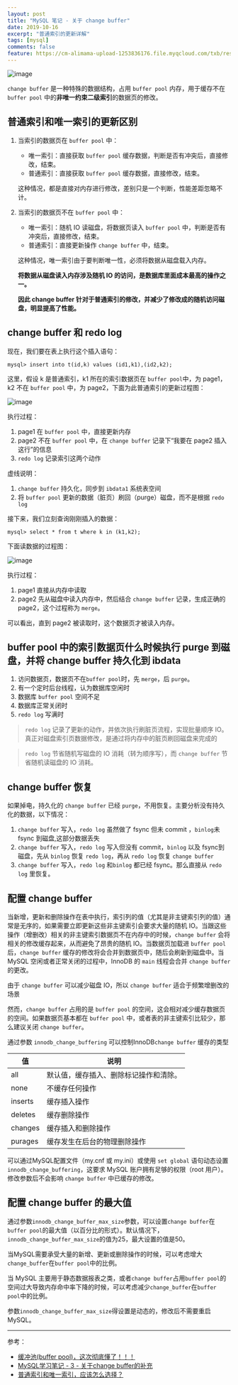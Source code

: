 ```yaml
---
layout: post
title: "MySQL 笔记 - 关于 change buffer"
date: 2019-10-16
excerpt: "普通索引的更新详解"
tags: [mysql]
comments: false
feature: https://cm-alimama-upload-1253836176.file.myqcloud.com/txb/resource/156767337013.png
---
```


![image](http://img.qingtingip.com/crawler/article/201971/dc70a3ac18bca10b9d3695664384367b)

``change buffer`` 是一种特殊的数据结构，占用 ``buffer pool`` 内存，用于缓存不在 ``buffer pool`` 中的**非唯一约束二级索引**的数据页的修改。

## 普通索引和唯一索引的更新区别

1. 当索引的数据页在 ``buffer pool`` 中：
    - 唯一索引：直接获取 ``buffer pool`` 缓存数据，判断是否有冲突后，直接修改，结束。
    - 普通索引：直接获取 ``buffer pool`` 缓存数据，直接修改，结束。

    这种情况，都是直接对内存进行修改，差别只是一个判断，性能差距忽略不计。

2. 当索引的数据页不在 ``buffer pool`` 中：
    - 唯一索引：随机 IO 读磁盘，将数据页读入 ``buffer pool`` 中，判断是否有冲突后，直接修改，结束。
    - 普通索引：直接更新操作 ``change buffer`` 中，结束。

    这种情况，唯一索引由于要判断唯一性，必须将数据从磁盘载入内存。

    **将数据从磁盘读入内存涉及随机 IO 的访问，是数据库里面成本最高的操作之一。**

    **因此 change buffer 针对于普通索引的修改，并减少了修改成的随机访问磁盘，明显提高了性能。**

## change buffer 和 redo log

现在，我们要在表上执行这个插入语句：
```
mysql> insert into t(id,k) values (id1,k1),(id2,k2);
```
这里，假设 k 是普通索引，k1 所在的索引数据页在 ``buffer pool``中，为 page1，k2 不在 ``buffer pool`` 中，为 page2，下面为此普通索引的更新过程图：

![image](https://static001.geekbang.org/resource/image/98/a3/980a2b786f0ea7adabef2e64fb4c4ca3.png)

执行过程：
1. page1 在 ``buffer pool`` 中，直接更新内存
2. page2 不在 ``buffer pool`` 中，在 ``change buffer`` 记录下“我要在 page2 插入这行”的信息
3. ``redo log`` 记录索引这两个动作

虚线说明：
1. ``change buffer`` 持久化，同步到 ``ibdata1`` 系统表空间
2. 将 ``buffer pool`` 更新的数据（脏页）刷回（purge）磁盘，而不是根据 ``redo log``

接下来，我们立刻查询刚刚插入的数据：
```
mysql> select * from t where k in (k1,k2);
```
下面读数据的过程图：

![image](https://static001.geekbang.org/resource/image/6d/8e/6dc743577af1dbcbb8550bddbfc5f98e.png)

执行过程：
1. page1 直接从内存中读取
2. page2 先从磁盘中读入内存中，然后结合 ``change buffer`` 记录，生成正确的 page2，这个过程称为 ``merge``。

可以看出，直到 page2 被读取时，这个数据页才被读入内存。

## buffer pool 中的索引数据页什么时候执行 purge 到磁盘，并将 change buffer 持久化到 ibdata

1. 访问数据页，数据页不在``buffer pool``时，先 ``merge``，后 ``purge``。
2. 有一个定时后台线程，认为数据库空闲时
3. 数据库 ``buffer pool`` 空间不足
4. 数据库正常关闭时
5. ``redo log`` 写满时

> ``redo log`` 记录了更新的动作，并依次执行刷脏页流程，实现批量顺序 IO。
>真正对磁盘索引页数据修改，是通过将内存中的脏页刷回磁盘来完成的

> ``redo log`` 节省随机写磁盘的 IO 消耗（转为顺序写），而 ``change buffer`` 节省随机读磁盘的 IO 消耗。

## change buffer 恢复

如果掉电，持久化的 ``change buffer`` 已经 ``purge``，不用恢复。主要分析没有持久化的数据，以下情况：

1. ``change buffer`` 写入，``redo log`` 虽然做了 fsync 但未 commit ，``binlog``未 fsync 到磁盘,这部分数据丢失
2. ``change buffer`` 写入，``redo log`` 写入但没有 commit，``binlog`` 以及 fsync到磁盘，先从 ``binlog`` 恢复 ``redo log``，再从 ``redo log`` 恢复 ``change buffer``
3. ``change buffer`` 写入，``redo log`` 和``binlog`` 都已经 fsync。那么直接从 ``redo log`` 里恢复。

## 配置 change buffer

当新增，更新和删除操作在表中执行，索引列的值（尤其是非主键索引列的值）通常是无序的，如果需要立即更新这些非主键索引会要求大量的随机 IO。当跟这些操作（增删改）相关的非主键索引数据页不在内存中的时候，``change buffer`` 会将相关的修改缓存起来，从而避免了昂贵的随机 IO。当数据页加载进 ``buffer pool`` 后，``change buffer`` 缓存的修改将会合并到数据页中，随后会刷新到磁盘中。当 MySQL 空闲或者正常关闭的过程中，InnoDB 的 ``main`` 线程会合并 ``change buffer`` 的更改。

由于 ``change buffer`` 可以减少磁盘 IO，所以 ``change buffer`` 适合于频繁增删改的场景

然而，``change buffer`` 占用的是 ``buffer pool`` 的空间，这会相对减少缓存数据页的空间。如果数据页基本都在 ``buffer pool`` 中，或者表的非主键索引比较少，那么建议关闭 ``change buffer``。

通过参数 ``innodb_change_buffering`` 可以控制InnoDB``change buffer`` 缓存的类型

 |值 | 说明|
 |---|---|
 |all |   默认值，缓存插入、删除标记操作和清除。|
 |none |  不缓存任何操作|
 |inserts |   缓存插入操作|
 |deletes |   缓存删除操作|
 |changes |   缓存插入和删除操作|
 |purages | 缓存发生在后台的物理删除操作|

可以通过MySQL配置文件（my.cnf 或 my.ini）或使用 ``set global`` 语句动态设置 ``innodb_change_buffering``，这要求 MySQL 账户拥有足够的权限（root 用户）。修改参数后不会影响 ``change buffer`` 中已缓存的修改。

## 配置 change buffer 的最大值

通过参数``innodb_change_buffer_max_size``参数，可以设置``change buffer``在``buffer pool``的最大值（以百分比的形式）。默认情况下，``innodb_change_buffer_max_size``的值为25，最大设置的值是50。

当MySQL需要承受大量的新增、更新或删除操作的时候，可以考虑增大``change_buffer``在``buffer pool``中的比例。

当 MySQL 主要用于静态数据报表之类，或者``change buffer``占用``buffer pool``的空间过大导致内存命中率下降的时候，可以考虑减少``change_buffer``在``buffer pool``中的比例。

参数``innodb_change_buffer_max_size``得设置是动态的，修改后不需要重启 MySQL。

---
参考：
-  [缓冲池(buffer pool)，这次彻底懂了！！！](https://juejin.im/post/5d11a79ee51d4555e372a624#heading-4)
- [MySQL学习笔记 - 3 - 关于change buffer的补充](https://juejin.im/post/5ce78e71f265da1b7a4b4e8d)
- [普通索引和唯一索引，应该怎么选择？](https://time.geekbang.org/column/article/70848)
